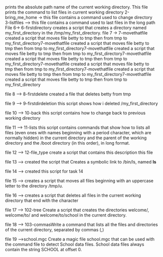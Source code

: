 prints the absolute path name of the current working directory.
This file prints the command to list files in current working directory 
2-bring_me_home -> this file contains a command used to change directory
3-listfiles --> this file contains a command used to last files in the long path
File 6-> 6-firstdirectory creates a script that creates a directory named my_first_directory in the /tmp/my_first_directory.
file 7 -> 7-movethatfile created a script that moves file betty to tmp then from tmp to my_first_directory7-movethatfile created a script that moves file betty to tmp then from tmp to my_first_directory7-movethatfile created a script that moves file betty to tmp then from tmp to my_first_directory7-movethatfile created a script that moves file betty to tmp then from tmp to my_first_directory7-movethatfile created a script that moves file betty to tmp then from tmp to my_first_directory7-movethatfile created a script that moves file betty to tmp then from tmp to my_first_directory7-movethatfile created a script that moves file betty to tmp then from tmp to my_first_directory

file 8 --> 8-firstdelete created a file that deletes betty from tmp

file 9 --> 9-firstdirdeletion this script shows how i deleted /my_first_directory

file 10 --> 10-back this script contains how to change back to previous working directory

file 11 --> 11-lists this script contains commands that show how to  lists all files (even ones with names beginning with a period character, which are normally hidden) in the current directory and the parent of the working directory and the /boot directory (in this order), in long format.

file 12 --> 12-file_type create a script that contains this description this file

file 13 --> created the script that Creates a symbolic link to /bin/ls, named __ls__  

file 14 --> created this script for task 14

file 15 --> creates a script that moves all files beginning with an uppercase letter to the directory /tmp/u.

file 16 -->  creates a script that deletes all files in the current working directory that end with the character 

file 17 --> 102-tree Create a script that creates the directories welcome/, welcome/to/ and welcome/to/school in the current directory.

file 18 --> 103-commasWrite a command that lists all the files and directories of the current directory, separated by commas (,)

file 19 -->school.mgc Create a magic file school.mgc that can be used with the command file to detect School data files. School data files always contain the string SCHOOL at offset 0.
